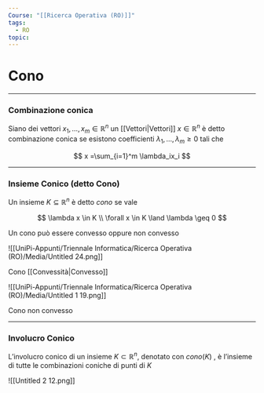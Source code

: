 ```yaml
---
Course: "[[Ricerca Operativa (RO)]]"
tags:
  - RO
topic:
---
```


# Cono
---

### Combinazione conica

Siano dei vettori $x_1,\dots,x_m \in \mathbb{R}^n$ un [[Vettori|Vettori]] $x \in \mathbb{R}^n$ è detto combinazione conica se esistono coefficienti $\lambda_1,\dots,\lambda_m \geq 0$ tali che

$$
x =\sum_{i=1}^m \lambda_ix_i
$$

---

### Insieme Conico (detto Cono)

Un insieme $K \subseteq \mathbb{R}^n$ è detto *cono* se vale

$$
\lambda x \in K \\
\forall x \in K \land \lambda \geq 0
$$

Un cono può essere convesso oppure non convesso

![[UniPi-Appunti/Triennale Informatica/Ricerca Operativa (RO)/Media/Untitled 24.png]]

Cono [[Convessità|Convesso]]

![[UniPi-Appunti/Triennale Informatica/Ricerca Operativa (RO)/Media/Untitled 1 19.png]]

Cono non convesso

---

### Involucro Conico

L’involucro conico di un insieme $K \subset \mathbb{R}^n$, denotato con $cono(K)$ , è l’insieme di
tutte le combinazioni coniche di punti di $K$

![[Untitled 2 12.png]]
